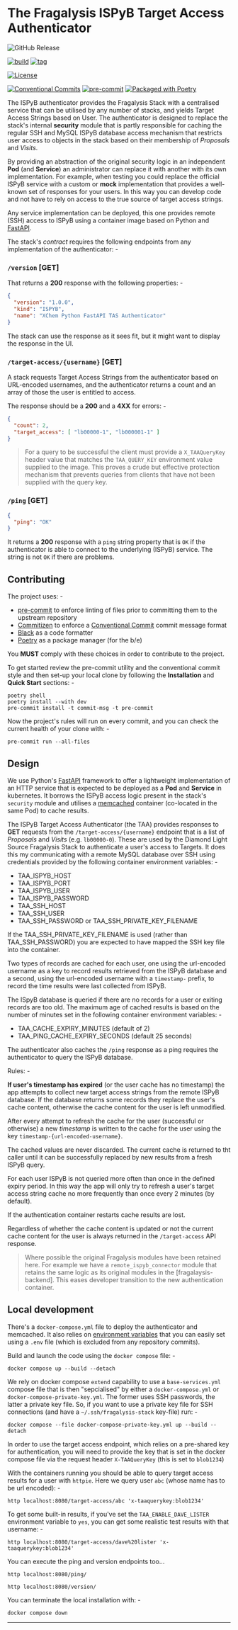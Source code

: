 # The Fragalysis ISPyB Target Access Authenticator

![GitHub Release](https://img.shields.io/github/v/release/xchem/fragalysis-ispyb-target-access-authenticator?include_prereleases)

[![build](https://github.com/xchem/fragalysis-ispyb-target-access-authenticator/actions/workflows/build.yaml/badge.svg)](https://github.com/xchem/fragalysis-ispyb-target-access-authenticator/actions/workflows/build.yaml)
[![tag](https://github.com/xchem/fragalysis-ispyb-target-access-authenticator/actions/workflows/tag.yaml/badge.svg)](https://github.com/xchem/fragalysis-ispyb-target-access-authenticator/actions/workflows/tag.yaml)

[![License](http://img.shields.io/badge/license-Apache%202.0-blue.svg?style=flat)](https://github.com/xchem/fragalysis-ispyb-target-access-authenticator/blob/master/LICENSE.txt)

[![Conventional Commits](https://img.shields.io/badge/Conventional%20Commits-1.0.0-yellow.svg)](https://conventionalcommits.org)
[![pre-commit](https://img.shields.io/badge/pre--commit-enabled-brightgreen?logo=pre-commit&logoColor=white)](https://github.com/pre-commit/pre-commit)
[![Packaged with Poetry](https://img.shields.io/badge/packaging-poetry-cyan.svg)](https://python-poetry.org/)

The ISPyB authenticator provides the Fragalysis Stack with a centralised service that
can be utilised by any number of stacks, and yields Target Access Strings based on User.
The authenticator is designed to replace the stack's internal **security** module that is
partly responsible for caching the regular SSH and MySQL ISPyB database access mechanism
that restricts user access to objects in the stack based on their membership of *Proposals*
and *Visits*.

By providing an abstraction of the original security logic in an independent **Pod**
(and **Service**) an administrator can replace it with another with its own implementation.
For example, when testing you could replace the official ISPyB service with a custom
or **mock** implementation that provides a well-known set of responses for your users.
In this way you can develop code and not have to rely on access to the true source
of target access strings.

Any service implementation can be deployed, this one provides remote (SSH) access to
ISPyB using a container image based on Python and [FastAPI].

The stack's _contract_ requires the following endpoints from any implementation
of the authenticator: -

### `/version` **[GET]**

That returns a **200** response with the following properties: -

```json
{
  "version": "1.0.0",
  "kind": "ISPYB",
  "name": "XChem Python FastAPI TAS Authenticator"
}
```

The stack can use the response as it sees fit, but it might want to display
the response in the UI.

### `/target-access/{username}` **[GET]**

A stack requests Target Access Strings from the authenticator based on URL-encoded
usernames, and the authenticator returns a count and an array of those the user is
entitled to access.

The response should be a **200** and a **4XX** for errors: -

```json
{
  "count": 2,
  "target_access": [ "lb00000-1", "lb000001-1" ]
}
```

>   For a query to be successful the client must provide a `X_TAAQueryKey` header value
    that matches the `TAA_QUERY_KEY` environment value supplied to the image.
    This proves a crude but effective protection mechanism that prevents queries from
    clients that have not been supplied with the query key.

### `/ping` **[GET]**

```json
{
  "ping": "OK"
}
```

It returns a **200** response with a `ping` string property that is `OK` if the
authenticator is able to connect to the underlying (ISPyB) service. The string
is not `OK` if there are problems.

## Contributing
The project uses: -

- [pre-commit] to enforce linting of files prior to committing them to the
  upstream repository
- [Commitizen] to enforce a [Conventional Commit] commit message format
- [Black] as a code formatter
- [Poetry] as a package manager (for the b/e)

You **MUST** comply with these choices in order to  contribute to the project.

To get started review the pre-commit utility and the conventional commit style
and then set-up your local clone by following the **Installation** and
**Quick Start** sections: -

    poetry shell
    poetry install --with dev
    pre-commit install -t commit-msg -t pre-commit

Now the project's rules will run on every commit, and you can check the
current health of your clone with: -

    pre-commit run --all-files

## Design
We use Python's [FastAPI] framework to offer a lightweight implementation of an
HTTP service that is expected to be deployed as a **Pod** and **Service** in
kubernetes. It borrows the ISPyB access logic present in the stack's `security` module
and utilises a [memcached] container (co-located in the same Pod) to cache results.

The ISPyB Target Access Authenticator (the TAA) provides responses to **GET** requests
from the `/target-access/{username}` endpoint that is a list of *Proposals* and *Visits*
(e.g. `lb00000-0`). These are used by the Diamond Light Source Fragalysis Stack to
authenticate a user's access to Targets. It does this my communicating with a
remote MySQL database over SSH using credentials provided by the following container
environment variables: -

-   TAA_ISPYB_HOST
-   TAA_ISPYB_PORT
-   TAA_ISPYB_USER
-   TAA_ISPYB_PASSWORD
-   TAA_SSH_HOST
-   TAA_SSH_USER
-   TAA_SSH_PASSWORD or TAA_SSH_PRIVATE_KEY_FILENAME

If the TAA_SSH_PRIVATE_KEY_FILENAME is used (rather than TAA_SSH_PASSWORD) you are expected
to have mapped the SSH key file into the container.

Two types of records are cached for each user, one using the url-encoded username as
a key to record results retrieved from the ISPyB database and a second, using the
url-encoded username with a `timestamp-` prefix, to record the time results were
last collected from ISPyB.

The ISpyB database is queried if there are no records for a user or exiting records
are too old. The maximum age of cached results is based on the number of minutes set
in the following container environment variables: -

-   TAA_CACHE_EXPIRY_MINUTES (default of 2)
-   TAA_PING_CACHE_EXPIRY_SECONDS (default 25 seconds)

The authenticator also caches the `/ping` response as a ping requires the authenticator
to query the ISPyB database.

Rules: -

**If user's timestamp has expired** (or the user cache has no timestamp)
the app attempts to collect new target access strings from the remote
ISPyB database. If the database returns some records they replace the user's
cache content, otherwise the cache content for the user is left unmodified.

After every attempt to refresh the cache for the user (successful or otherwise)
a new *timestamp* is written to the cache for the user using the key
`timestamp-{url-encoded-username}`.

The cached values are never discarded. The current cache is returned to tht caller
until it can be successfully replaced by new results from a fresh ISPyB query.

For each user ISPyB is not queried more often than once in the defined expiry period.
In this way the app will only try to refresh a user's target access string cache
no more frequently than once every 2 minutes (by default).

If the authentication container restarts cache results are lost.

Regardless of whether the cache content is updated or not the current cache content
for the user is always returned in the `/target-access` API response.

>   Where possible the original Fragalysis modules have been retained here.
    For example we have a `remote_ispyb_connector` module that retains the same logic
    as its original modules in the [fragalaysis-backend]. This eases developer
    transition to the new authentication container.

## Local development
There's a `docker-compose.yml` file to deploy the authenticator and memcached.
It also relies on [environment variables] that you can easily set using a `.env` file
(which is excluded from any repository commits).

Build and launch the code using the `docker compose` file: -

    docker compose up --build --detach

We rely on docker compose `extend` capability to use a `base-services.yml` compose file
that is then "sepcialised" by either a `docker-compose.yml` or
`docker-compose-private-key.yml`. The former uses SSH passwords, the latter a
private key file. So, if you want to use a private key file for SSH connections
(and have a `~/.ssh/fragalysis-stack` key-file) run: -

    docker compose --file docker-compose-private-key.yml up --build --detach

In order to use the target access endpoint, which relies on a pre-shared key for
authentication, you will need to provide the key that is set in the docker compose file
via the request header `X-TAAQueryKey` (this is set to `blob1234`)

With the containers running you should be able to query
target access results for a user with `httpie`. Here we query user `abc`
(whose name has to be url encoded): -

    http localhost:8080/target-access/abc 'x-taaquerykey:blob1234'

To get some built-in results, if you've set the `TAA_ENABLE_DAVE_LISTER` environment
variable to `yes`, you can get some realistic test results with that username: -

    http localhost:8080/target-access/dave%20lister 'x-taaquerykey:blob1234'

You can execute the ping and version endpoints too...

    http localhost:8080/ping/

    http localhost:8080/version/

You can terminate the local installation with: -

    docker compose down

---

[black]: https://black.readthedocs.io/en/stable
[commitizen]: https://commitizen-tools.github.io/commitizen/
[conventional commit]: https://www.conventionalcommits.org/en/v1.0.0/
[environment variables]: https://docs.docker.com/compose/how-tos/environment-variables/set-environment-variables/
[fastapi]: https://fastapi.tiangolo.com
[fragalysis-backend]: https://github.com/xchem/fragalysis-backend
[memcached]: https://memcached.org
[poetry]: https://python-poetry.org
[pre-commit]: https://pre-commit.com
